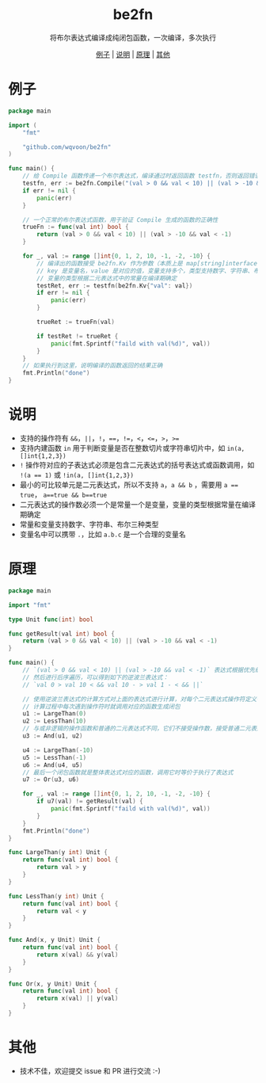 <h1 align="center"> be2fn </h1>
<p align="center">将布尔表达式编译成纯闭包函数，一次编译，多次执行</p>
<p align="center"><a href="#例子">例子</a> | <a href="#说明">说明</a> | <a href="#原理">原理</a> | <a href="#其他">其他</a></p>

# 例子

```go
package main

import (
	"fmt"

	"github.com/wqvoon/be2fn"
)

func main() {
	// 给 Compile 函数传递一个布尔表达式，编译通过时返回函数 testfn，否则返回错误原因 err
	testfn, err := be2fn.Compile("(val > 0 && val < 10) || (val > -10 && val < -1)")
	if err != nil {
		panic(err)
	}

	// 一个正常的布尔表达式函数，用于验证 Compile 生成的函数的正确性
	trueFn := func(val int) bool {
		return (val > 0 && val < 10) || (val > -10 && val < -1)
	}

	for _, val := range []int{0, 1, 2, 10, -1, -2, -10} {
		// 编译出的函数接受 be2fn.Kv 作为参数（本质上是 map[string]interface{}），
		// key 是变量名，value 是对应的值，变量支持多个，类型支持数字、字符串、布尔值，
		// 变量的类型根据二元表达式中的常量在编译期确定
		testRet, err := testfn(be2fn.Kv{"val": val})
		if err != nil {
			panic(err)
		}

		trueRet := trueFn(val)

		if testRet != trueRet {
			panic(fmt.Sprintf("faild with val(%d)", val))
		}
	}
	// 如果执行到这里，说明编译的函数返回的结果正确
	fmt.Println("done")
}

```

# 说明

- 支持的操作符有 `&&`，`||`，`!`，`==`，`!=`，`<`，`<=`，`>`，`>=`
- 支持内建函数 `in` 用于判断变量是否在整数切片或字符串切片中，如 `in(a, []int{1,2,3})`
- `!` 操作符对应的子表达式必须是包含二元表达式的括号表达式或函数调用，如 `!(a == 1)` 或 `!in(a, []int{1,2,3})`
- 最小的可比较单元是二元表达式，所以不支持 `a`，`a && b` ，需要用 `a == true`， `a==true && b==true`
- 二元表达式的操作数必须一个是常量一个是变量，变量的类型根据常量在编译期确定
- 常量和变量支持数字、字符串、布尔三种类型
- 变量名中可以携带 `.`，比如 `a.b.c` 是一个合理的变量名

# 原理

```go
package main

import "fmt"

type Unit func(int) bool

func getResult(val int) bool {
	return (val > 0 && val < 10) || (val > -10 && val < -1)
}

func main() {
	// `(val > 0 && val < 10) || (val > -10 && val < -1)` 表达式根据优先级解析成 AST，
	// 然后进行后序遍历，可以得到如下的逆波兰表达式：
	// `val 0 > val 10 < && val 10 - > val 1 - < && ||`

	// 使用逆波兰表达式的计算方式对上面的表达式进行计算，对每个二元表达式操作符定义一个操作函数
	// 计算过程中每次遇到操作符时就调用对应的函数生成闭包
	u1 := LargeThan(0)
	u2 := LessThan(10)
	// 与或非逻辑的操作函数和普通的二元表达式不同，它们不接受操作数，接受普通二元表达式生成的闭包并产生新的闭包
	u3 := And(u1, u2)

	u4 := LargeThan(-10)
	u5 := LessThan(-1)
	u6 := And(u4, u5)
	// 最后一个闭包函数就是整体表达式对应的函数，调用它时等价于执行了表达式
	u7 := Or(u3, u6)

	for _, val := range []int{0, 1, 2, 10, -1, -2, -10} {
		if u7(val) != getResult(val) {
			panic(fmt.Sprintf("faild with val(%d)", val))
		}
	}
	fmt.Println("done")
}

func LargeThan(y int) Unit {
	return func(val int) bool {
		return val > y
	}
}

func LessThan(y int) Unit {
	return func(val int) bool {
		return val < y
	}
}

func And(x, y Unit) Unit {
	return func(val int) bool {
		return x(val) && y(val)
	}
}

func Or(x, y Unit) Unit {
	return func(val int) bool {
		return x(val) || y(val)
	}
}

```

# 其他

- 技术不佳，欢迎提交 issue 和 PR 进行交流 :-)